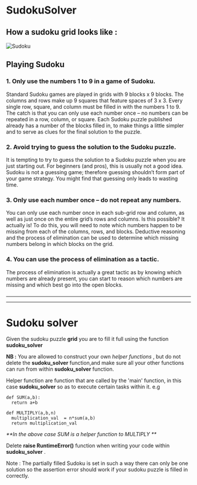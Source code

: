 # SudokuSolver
## How a sudoku grid looks like :

![Sudoku](https://www.learn-sudoku.com/images/start2finish.gif)

##
##
## Playing Sudoku
### 1. Only use the numbers 1 to 9 in a game of Sudoku.
Standard Sudoku games are played in grids with 9 blocks x 9 blocks. The columns and rows make up 9 squares that feature spaces of 3 x 3. Every single row, square, and column must be filled in with the numbers 1 to 9. The catch is that you can only use each number once – no numbers can be repeated in a row, column, or square.
Each Sudoku puzzle published already has a number of the blocks filled in, to make things a little simpler and to serve as clues for the final solution to the puzzle.

### 2. Avoid trying to guess the solution to the Sudoku puzzle.
It is tempting to try to guess the solution to a Sudoku puzzle when you are just starting out. For beginners (and pros), this is usually not a good idea. Sudoku is not a guessing game; therefore guessing shouldn’t form part of your game strategy. You might find that guessing only leads to wasting time.

### 3. Only use each number once – do not repeat any numbers.
You can only use each number once in each sub-grid row and column, as well as just once on the entire grid’s rows and columns. Is this possible? It actually is! To do this, you will need to note which numbers happen to be missing from each of the columns, rows, and blocks. Deductive reasoning and the process of elimination can be used to determine which missing numbers belong in which blocks on the grid.

### 4. You can use the process of elimination as a tactic.
The process of elimination is actually a great tactic as by knowing which numbers are already present, you can start to reason which numbers are missing and which best go into the open blocks.


### 
### 
****
****
# Sudoku solver
Given the sudoku puzzle **grid** you are to fill it full using the function **sudoku_solver**

**NB :** You are allowed to construct your own _helper functions_ , but do not delete the **sudoku_solver** function,and make sure all your other functions can run from within **sudoku_solver** function.


Helper function are function that are called by the 'main' function, in this case **sudoku_solver** so as to execute certain tasks within it.
e.g
```
def SUM(a,b):
  return a+b

def MULTIPLY(a,b,n)
  multiplication_val  = n*sum(a,b)
  return multiplication_val
```
_**In the above case SUM is a helper function to MULTIPLY **_


Delete **raise RuntimeError()** function when writing your code within **sudoku_solver** .

Note : The partially filled Sudoku is set in such a way there can only be one solution so the assertion error should work if your sudoku puzzle is filled in correctly.



